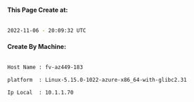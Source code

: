 
   
#### This Page Create at:

```bash

2022-11-06 - 20:09:32 UTC

```

#### Create By Machine:

```bash

Host Name : fv-az449-183

platform  : Linux-5.15.0-1022-azure-x86_64-with-glibc2.31

Ip Local  : 10.1.1.70

```

